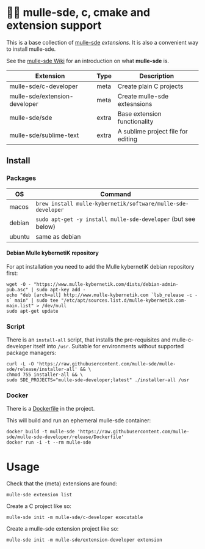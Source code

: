 # 🏋🏼 mulle-sde, c, cmake and extension support


This is a base collection of [mulle-sde](//github.com/mulle-sde/mulle-sde)
*extensions*. It is also a convenient way to install mulle-sde.

See the [mulle-sde Wiki](https://github.com/mulle-sde/mulle-sde/wiki) for
an introduction on what **mulle-sde** is.


Extension                      | Type      | Description
-------------------------------|-----------|-----------------------------------
mulle-sde/c-developer          | meta      | Create plain C projects
mulle-sde/extension-developer  | meta      | Create mulle-sde extesnsions
mulle-sde/sde                  | extra     | Base extension functionality
mulle-sde/sublime-text         | extra     | A sublime project file for editing


## Install

### Packages

OS      | Command
--------|------------------------------------
macos   | `brew install mulle-kybernetik/software/mulle-sde-developer`
debian  | `sudo apt-get -y install mulle-sde-developer` (but see below)
ubuntu  | same as debian


#### Debian Mulle kybernetiK repository

For apt installation you need to add the Mulle kybernetiK debian repository
first:

```
wget -O - "https://www.mulle-kybernetik.com/dists/debian-admin-pub.asc" | sudo apt-key add -
echo "deb [arch=all] http://www.mulle-kybernetik.com `lsb_release -c -s` main" | sudo tee "/etc/apt/sources.list.d/mulle-kybernetik.com-main.list" > /dev/null
sudo apt-get update
```


### Script

There is an `install-all` script, that installs the pre-requisites and
mulle-c-developer itself into `/usr`. Suitable for environments without
supported package managers:

```
curl -L -O 'https://raw.githubusercontent.com/mulle-sde/mulle-sde/release/installer-all' && \
chmod 755 installer-all && \
sudo SDE_PROJECTS="mulle-sde-developer;latest" ./installer-all /usr
```

### Docker

There is a [Dockerfile](https://raw.githubusercontent.com/mulle-sde/mulle-sde-developer/release/Dockerfile) in the project.

This will build and run an ephemeral mulle-sde container:

```
docker build -t mulle-sde 'https://raw.githubusercontent.com/mulle-sde/mulle-sde-developer/release/Dockerfile'
docker run -i -t --rm mulle-sde
```


# Usage

Check that the (meta) extensions are found:

```
mulle-sde extension list
```

Create a C project like so:

```
mulle-sde init -m mulle-sde/c-developer executable
```

Create a mulle-sde extension project like so:

```
mulle-sde init -m mulle-sde/extension-developer extension
```


